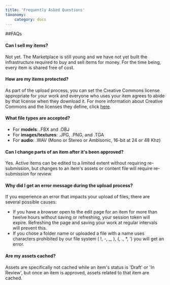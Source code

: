 ```yaml
---
title: 'Frequently Asked Questions'
taxonomy:
	category: docs
---
```


##FAQs

#### Can I sell my items?

Not yet. The Marketplace is still young and we have not yet built the infrastructure required to buy and sell items for money. For the time being, every item is shared free of cost.

#### How are my items protected?

As part of the upload process, you can set the Creative Commons license appropriate for your work and everyone who uses your item agrees to abide by that license when they download it. For more information about Creative Commons and the licenses they define, click [here](https://creativecommons.org/licenses/).

#### What file types are accepted?

- For **models**: .FBX and .OBJ
- For **images/textures**: .JPG, .PNG, and .TGA
- For **audio**: .WAV (Mono or Stereo or Ambisonic, 16-bit at 24 or 48 Khz)

#### Can I change parts of an item after it's been approved?

Yes. Active items can be edited to a limited extent without requiring re-submission, but changes to an item's assets or content file will require re-submission for review.

#### Why did I get an error message during the upload process?

If you experience an error that impacts your upload of files, there are several possible causes:

- If you have a browser open to the edit page for an item for more than twelve hours without saving or refreshing, your session token will expire. Refreshing the page and saving your work at regular intervals will prevent this.
- If you chose a folder name or uploaded a file with a name uses characters prohibited by our file system ( !, -, _, ), (, ., *, ') you will get an error.

#### Are my assets cached?

Assets are specifically not cached while an item's status is 'Draft' or 'In Review', but once an item is approved, assets related to that item are cached.